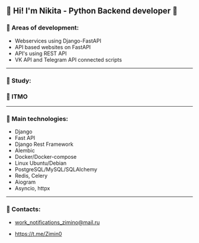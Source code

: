 
🔷 Hi! I'm Nikita - Python Backend developer 🔷
---
### 🔼 Areas of development: 
* Webservices using Django-FastAPI
* API based websites on FastAPI
* API's using REST API
* VK API and Telegram API connected scripts



---

### 🔼 Study:

### 🔷 ITMO 

---
### 🔼 Main technologies:

* Django
* Fast API
* Django Rest Framework
* Alembic
* Docker/Docker-compose
* Linux Ubuntu/Debian
* PostgreSQL/MySQL/SQLAlchemy
* Redis, Celery
* Aiogram
* Asyncio, httpx


---

### 🔷 Contacts:
* work_notifications_zimino@mail.ru

* https://t.me/Zimin0
